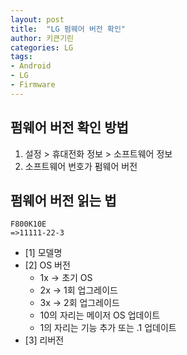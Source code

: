 ```yaml
---
layout: post
title:  "LG 펌웨어 버전 확인"
author: 키큰기린
categories: LG
tags:
- Android
- LG
- Firmware
---
```


## 펌웨어 버전 확인 방법
1. 설정 > 휴대전화 정보 > 소프트웨어 정보
2. 소프트웨어 번호가 펌웨어 버전


## 펌웨어 버전 읽는 법
~~~~
F800K10E
=>11111-22-3
~~~~
* [1] 모델명
* [2] OS 버전
  * 1x -> 초기 OS
  * 2x -> 1회 업그레이드
  * 3x -> 2회 업그레이드
  * 10의 자리는 메이저 OS 업데이트
  * 1의 자리는 기능 추가 또는 .1 업데이트
* [3] 리버전
